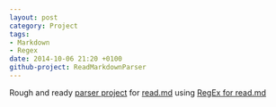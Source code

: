 ```yaml
---
layout: post
category: Project
tags: 
- Markdown 
- Regex
date: 2014-10-06 21:20 +0100
github-project: ReadMarkdownParser
---
```

Rough and ready [parser project](https://github.com/idiotandrobot/ReadMarkdownParser) for [read.md](https://www.dropbox.com/s/63rmg23fwadtp4g/Read.md?dl=0) using [RegEx for read.md](/blog/2014/10/05/regex-for-read.md/)
